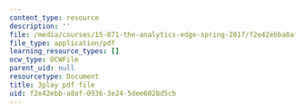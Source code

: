 ```yaml
---
content_type: resource
description: ''
file: /media/courses/15-071-the-analytics-edge-spring-2017/f2e42ebba8af09363e245dee6028d5cb_xAuh5VptDQ4.pdf
file_type: application/pdf
learning_resource_types: []
ocw_type: OCWFile
parent_uid: null
resourcetype: Document
title: 3play pdf file
uid: f2e42ebb-a8af-0936-3e24-5dee6028d5cb
---
```

